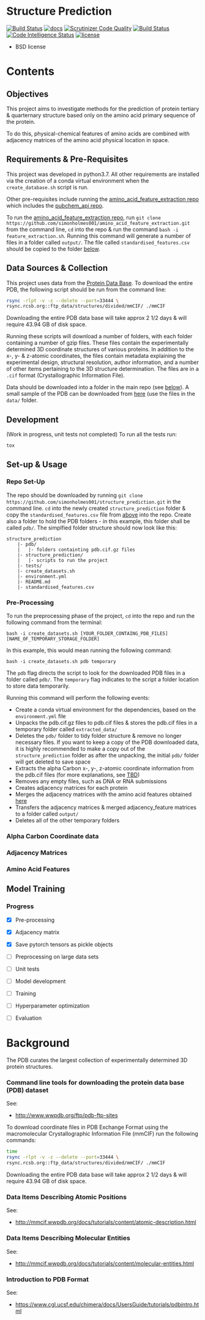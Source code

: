 # Structure Prediction

[![Build Status](https://img.shields.io/travis/simonholmes001/amino_acid_feature_extraction.svg)](https://travis-ci.com/simonholmes001/amino_acid_feature_extraction)
[![docs](https://readthedocs.org/projects/amino-acid-feature-extraction/badge/?version=latest)](https://amino-acid-feature-extraction.readthedocs.io/en/latest/?badge=latest)
[![Scrutinizer Code Quality](https://scrutinizer-ci.com/g/simonholmes001/amino_acid_feature_extraction/badges/quality-score.png?b=master)](https://scrutinizer-ci.com/g/simonholmes001/amino_acid_feature_extraction/?branch=master)
[![Build Status](https://scrutinizer-ci.com/g/simonholmes001/amino_acid_feature_extraction/badges/build.png?b=master)](https://scrutinizer-ci.com/g/simonholmes001/amino_acid_feature_extraction/build-status/master)
[![Code Intelligence Status](https://scrutinizer-ci.com/g/simonholmes001/amino_acid_feature_extraction/badges/code-intelligence.svg?b=master)](https://scrutinizer-ci.com/code-intelligence)
[![license](https://img.shields.io/pypi/l/sphinx_rtd_theme.svg)](https://pypi.python.org/pypi/sphinx_rtd_theme/)

* BSD license

# Contents

## Objectives

This project aims to investigate methods for the prediction of protein tertiary & quarternary structure based only on the amino acid primary sequence of the protein.

To do this, physical-chemical features of amino acids are combined with adjacency matrices of the amino acid physical location in space.

## Requirements & Pre-Requisites

This project was developed in python3.7. All other requirements are installed via the creation
of a conda virtual environment when the `create_database.sh` script is run.

Other pre-requisites include running the <a name="features"></a> [amino_acid_feature_extraction repo](https://github.com/simonholmes001/amino_acid_feature_extraction) which
includes the [pubchem_api repo](https://github.com/simonholmes001/pubchem_api).

To run the [amino_acid_feature_extraction repo](https://github.com/simonholmes001/amino_acid_feature_extraction), run `git clone https://github.com/simonholmes001/amino_acid_feature_extraction.git`
from the command line, `cd` into the repo & run the command `bash -i feature_extraction.sh`. Running
this command will generate a number of files in a folder called `output/`. The file called <a name="above"></a>`standardised_features.csv` should be copied to the
folder [below](#below).

## Data Sources & Collection

This project uses data from the [Protein Data Base](https://www.rcsb.org/). To download the entire PDB, the following script
should be run from the command line:

```bash
rsync -rlpt -v -z --delete --port=33444 \
rsync.rcsb.org::ftp_data/structures/divided/mmCIF/ ./mmCIF
```
Downloading the entire PDB data base will take approx 2 1/2 days & will require 43.94 GB of disk space.

Running these scripts will download a number of folders, with each folder containing a number of gzip files.
These files contain the experimentally determined 3D coordinate structures of various proteins. In addition to the x-, y-
& z-atomic coordinates, the files contain metadata explaining the experimental design, structural resolution, author information,
and a number of other items pertaining to the 3D structure determination. The files are in a `.cif` format (Crystallographic Information File).

Data should be downloaded into a folder in the main repo (see [below](#below)). A small sample of the PDB can be downloaded from [here](http://bit.ly/2Qv1seW) (use the files in the `data/` folder.

## Development

(Work in progress, unit tests not completed)
To run all the tests run:

`tox`

## Set-up & Usage

### Repo Set-Up

The repo should be downloaded by running <a name="below"></a>`git clone https://github.com/simonholmes001/structure_prediction.git`
in the command line. `cd` into the newly created `structure_prediction` folder & copy
the `standardised_features.csv` file from [above](#above) into the repo.
Create also a folder to hold the PDB folders - in this example, this folder shall be called `pdb/`. The simplfied
folder structure should now look like this:

```
structure_prediction
    |- pdb/
    |   |- folders containting pdb.cif.gz files
    |- structure_prediction/
    |   |- scripts to run the project
    |- tests/
    |- create_datasets.sh
    |- environment.yml
    |- README.md
    |- standardised_features.csv
```

### Pre-Processing

To run the preprocessing phase of the project, `cd` into the repo and run the
following command from the terminal:

`bash -i create_datasets.sh [YOUR_FOLDER_CONTAING_PDB_FILES] [NAME_OF_TEMPORARY_STORAGE_FOLDER]`

In this example, this would mean running the following command:

`bash -i create_datasets.sh pdb temporary`

The `pdb` flag directs the script to look for the downloaded PDB files in a folder called `pdb/`.
The `temporary` flag indicates to the script a folder location to store data temporarily.

Running this command will perform the following events:

- Create a conda virtual environment for the dependencies, based on the `environment.yml` file
- Unpacks the pdb.cif.gz files to pdb.cif files & stores the pdb.cif files in a temporary folder called `extracted_data/`
- Deletes the `pdb/` folder to tidy folder structure & remove no longer necessary files. If you want to keep a copy of the PDB downloaded data, it is highly recommended to make a copy out of the `structure_prediction` folder as after the unpacking, the initial `pdb/` folder will get deleted to save space
- Extracts the alpha Carbon x-, y-, z-atomic coordinate information from the pdb.cif files (for more explanations, see [TBD](#proteins))
- Removes any empty files, such as DNA or RNA submissions
- Creates adjacency matrices for each protein
- Merges the adjacency matrices with the amino acid features obtained [here](#features)
- Transfers the adjacency matrices & merged adjacency_feature matrices to a folder called `output/`
- Deletes all of the other temporary folders

### Alpha Carbon Coordinate data

### Adjacency Matrices

### Amino Acid Features

## Model Training

### Progress

-[x] Pre-processing

-[x] Adjacency matrix

-[x] Save pytorch tensors as pickle objects

-[ ] Preprocessing on large data sets

-[ ] Unit tests

-[ ] Model development

-[ ] Training

-[ ] Hyperparameter optimization

-[ ] Evaluation

# Background

The PDB curates the largest collection of experimentally determined 3D protein structures.

### Command line tools for downloading the protein data base (PDB) dataset

See:
- http://www.wwpdb.org/ftp/pdb-ftp-sites

To download coordinate files in PDB Exchange Format using the macromolecular Crystallographic Information File (mmCIF) run the following commands:


```bash
time
rsync -rlpt -v -z --delete --port=33444 \
rsync.rcsb.org::ftp_data/structures/divided/mmCIF/ ./mmCIF
```
Downloading the entire PDB data base will take approx 2 1/2 days & will require 43.94 GB of disk space.

### Data Items Describing Atomic Positions

See:
- http://mmcif.wwpdb.org/docs/tutorials/content/atomic-description.html

### Data Items Describing Molecular Entities

See:
- http://mmcif.wwpdb.org/docs/tutorials/content/molecular-entities.html

### Introduction to PDB Format

See:
- https://www.cgl.ucsf.edu/chimera/docs/UsersGuide/tutorials/pdbintro.html
